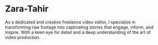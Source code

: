 # Zara-Tahir
As a dedicated and creative freelance video editor, I specialize in transforming raw footage into captivating stories that engage, inform, and inspire. With a keen eye for detail and a deep understanding of the art of video production.
